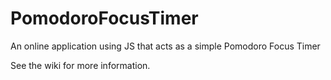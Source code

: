 # PomodoroFocusTimer
An online application using JS that acts as a simple Pomodoro Focus Timer

See the wiki for more information.
